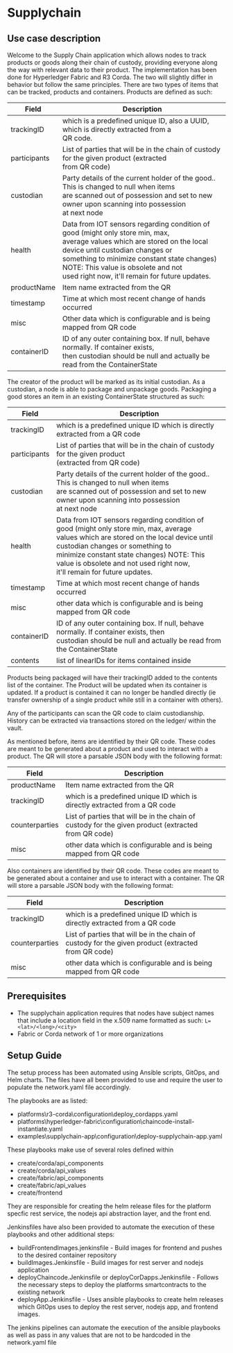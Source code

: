 # Supplychain

## Use case description
Welcome to the Supply Chain application which allows nodes to track products or goods along their chain of custody,
providing everyone along the way with relevant data to their product. The implementation has been done for Hyperledger Fabric and R3 Corda. The two will slightly differ in behavior but follow the same principles. There are two types of items that can be tracked, products and containers. Products are defined as such:


| Field       | Description                 |
|-------------|-----------------------------|
| trackingID  | which is a predefined unique ID, also a UUID, which is directly extracted from a <br>QR code.|
| participants| List of parties that will be in the chain of custody for the given product (extracted<br>                 from QR code) |
|custodian    | Party details of the current holder of the good.. This is changed to null when items<br>                  are scanned out of possession and set to new  owner upon scanning into possession<br>                       at next node |
|health       | Data from IOT sensors regarding condition of good (might only store min, max,<br>                     average values  which are stored on the local device until custodian changes or<br>                         something to minimize constant state changes) NOTE: This value is obsolete and not<br>                      used right now, it'll remain for future updates. |
| productName | Item name extracted from the QR|
| timestamp | Time at which most recent change of hands occurred |
| misc | Other data which is configurable and is being mapped from QR code |
|containerID | ID of any outer containing box. If null, behave normally. If container exists,<br>                   then custodian should be null and actually be read from the ContainerState |


The creator of the product will be marked as its initial custodian.  As a custodian, a node is able to package and unpackage goods. Packaging a good
stores an item in an existing ContainerState structured as such:

| Field       | Description        |
|-------------|-------------|
| trackingID | which is a predefined unique ID which is directly extracted from a QR code |
| participants | List of parties that will be in the chain of custody for the given product<br>                             (extracted from QR code) |
| custodian | Party details of the current holder of the good.. This is changed to null when items<br>                  are scanned out of possession and set to new  owner upon scanning into possession <br>                      at next node|
| health| Data from IOT sensors regarding condition of good (might only store min, max, average<br>                  values which are stored on the local device until custodian changes or something to<br>                     minimize constant state changes) NOTE: This value is obsolete and not used right now,<br>                   it'll remain for future updates. |
| timestamp| Time at which most recent change of hands occurred |
| misc | other data which is configurable and is being mapped from QR code |
| containerID | ID of any outer containing box. If null, behave normally. If container exists, then <br>                    custodian should be null and actually be read from the ContainerState |
| contents |  list of linearIDs for items contained inside |


Products being packaged will have their trackingID added to the contents list of the container. The Product will be
updated when its container is updated. If a product is contained it can no longer be handled directly (ie transfer ownership of a single product while still in a container with others).

Any of the participants can scan the QR code to claim custodianship.  History can be extracted via transactions stored on the ledger/ within the vault.

As mentioned before, items are identified by their QR code. These codes are meant to be generated about a product and used to
interact with a product. The QR will store a parsable JSON body with the following format:

| Field       | Description        |
|-------------|-------------|
| productName | Item name extracted from the QR
| trackingID | which is a predefined unique ID which is directly extracted from a QR code |
counterparties | List of parties that will be in the chain of custody for the given product (extracted <br>                 from QR code) |
| misc | other data which is configurable and is being mapped from QR code |

Also containers are identified by their QR code. These codes are meant to be generated about a container and use to interact with a container. The QR will store a parsable JSON body with the following format:

| Field       | Description        |
|-------------|-------------|
| trackingID | which is a predefined unique ID which is directly extracted from a QR code |
counterparties | List of parties that will be in the chain of custody for the given product (extracted<br>           from QR code)
| misc | other data which is configurable and is being mapped from QR code |


## Prerequisites

* The supplychain application requires that nodes have subject names that include a location field in the x.509 name formatted as such:
`L=<lat>/<long>/<city>`
* Fabric or Corda network of 1 or more organizations

## Setup Guide

The setup process has been automated using Ansible scripts, GitOps, and Helm charts. The files have all been provided to use and require the user to populate the network.yaml file accordingly.

The playbooks are as listed:
* platforms\r3-corda\configuration\deploy_cordapps.yaml
* platforms\hyperledger-fabric\configuration\chaincode-install-instantiate.yaml
* examples\supplychain-app\configuration\deploy-supplychain-app.yaml

These playbooks make use of several roles defined within 
* create/corda/api_components
* create/corda/api_values
* create/fabric/api_components
* create/fabric/api_values
* create/frontend

They are responsible for creating the helm release files for the platform specfic rest service, the nodejs api abstraction layer, and the front end. 

Jenkinsfiles have also been provided to automate the execution of these playbooks and other additional steps:

* buildFrontendImages.jenkinsfile - Build images for frontend and pushes to the desired container repository
* buildImages.Jenkinsfile - Build images for rest server and nodejs application
* deployChaincode.Jenkinsfile or deployCorDapps.Jenkinsfile - Follows the necessary steps to deploy the platforms smartcontracts to the existing network
* deployApp.Jenkinsfile - Uses ansible playbooks to create helm releases which GitOps uses to deploy the rest server, nodejs app, and frontend images.

The jenkins pipelines can automate the execution of the ansible playbooks as well as pass in any values that are not to be hardcoded in the network.yaml file

